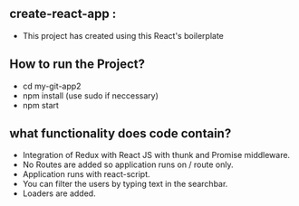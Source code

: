 
## create-react-app :
- This project has created using this React's boilerplate

## How to run the Project?
- cd my-git-app2
- npm install (use sudo if neccessary)
- npm start

## what functionality does code contain?
- Integration of Redux with React JS with thunk and Promise middleware.
- No Routes are added so application runs on / route only.
- Application runs with react-script.
- You can filter the users by typing text in the searchbar.
- Loaders are added.
